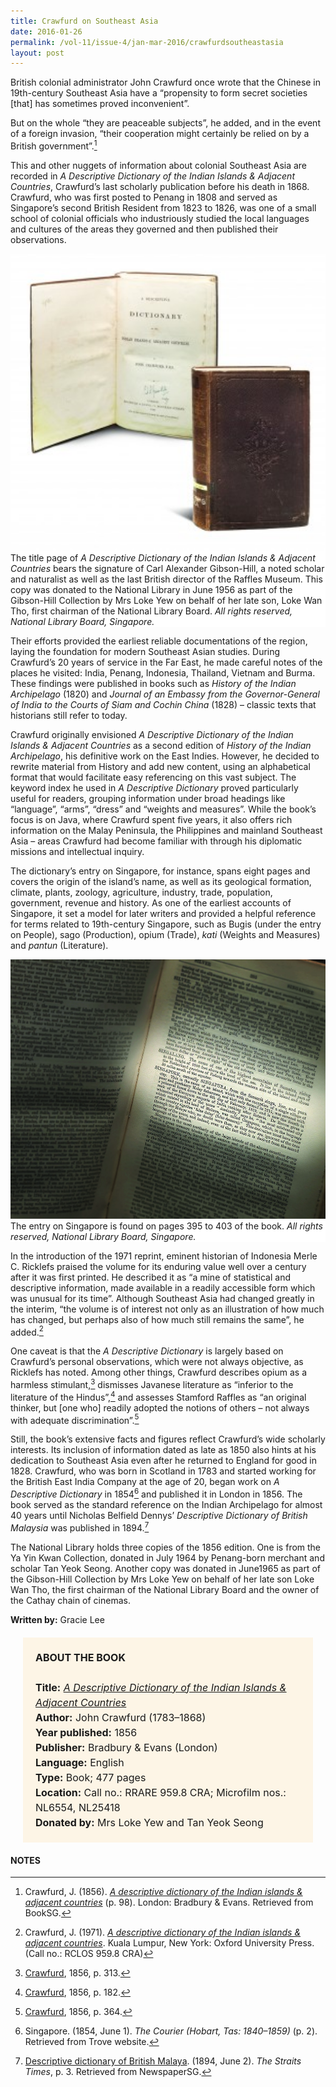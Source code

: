 ```yaml
---
title: Crawfurd on Southeast Asia
date: 2016-01-26
permalink: /vol-11/issue-4/jan-mar-2016/crawfurdsoutheastasia
layout: post
---
```

British colonial administrator John Crawfurd once wrote that the Chinese in 19th-century Southeast Asia have a “propensity to form secret societies [that] has sometimes proved inconvenient”.

But on the whole “they are peaceable subjects”, he added, and in the event of a foreign invasion, “their cooperation might certainly be relied on by a British government”.[^1]

This and other nuggets of information about colonial Southeast Asia are recorded in *A Descriptive Dictionary of the Indian Islands & Adjacent Countries*, Crawfurd’s last scholarly publication before his death in 1868. Crawfurd, who was first posted to Penang in 1808 and served as Singapore’s second British Resident from 1823 to 1826, was one of a small school of colonial officials who industriously studied the local languages and cultures of the areas they governed and then published their observations.

<div style="background-color: white;"><img style="width:600px" src="/images/vol-11-issue-4/crawfurd-on-sea/02_crawfurd.jpg">The title page of <i>A Descriptive Dictionary of the Indian Islands & Adjacent Countries</i> bears the signature of Carl Alexander Gibson-Hill, a noted scholar and naturalist as well as the last British director of the Raffles Museum. This copy was donated to the National Library in June 1956 as part of the Gibson-Hill Collection by Mrs Loke Yew on behalf of her late son, Loke Wan Tho, first chairman of the National Library Board. <i>All rights reserved, National Library Board, Singapore.</i></div>

Their efforts provided the earliest reliable documentations of the region, laying the foundation for modern Southeast Asian studies. During Crawfurd’s 20 years of service in the Far East, he made careful notes of the places he visited: India, Penang, Indonesia, Thailand, Vietnam and Burma. These findings were published in books such as *History of the Indian Archipelago* (1820) and *Journal of an Embassy from the Governor-General of India to the Courts of Siam and Cochin China* (1828) – classic texts that historians still refer to today.

Crawfurd originally envisioned *A Descriptive Dictionary of the Indian Islands & Adjacent Countries* as a second edition of *History of the Indian Archipelago*, his definitive work on the East Indies. However, he decided to rewrite material from History and add new content, using an alphabetical format that would facilitate easy referencing on this vast subject. The keyword index he used in *A Descriptive Dictionary* proved particularly useful for readers, grouping information under broad headings like “language”, “arms”, “dress” and “weights and measures”. While the book’s focus is on Java, where Crawfurd spent five years, it also offers rich information on the Malay Peninsula, the Philippines and mainland Southeast Asia – areas Crawfurd had become familiar with through his diplomatic missions and intellectual inquiry.

The dictionary’s entry on Singapore, for instance, spans eight pages and covers the origin of the island’s name, as well as its geological formation, climate, plants, zoology, agriculture, industry, trade, population, government, revenue and history. As one of the earliest accounts of Singapore, it set a model for later writers and provided a helpful reference for terms related to 19th-century Singapore, such as Bugis (under the entry on People), sago (Production), opium (Trade), *kati* (Weights and Measures) and *pantun* (Literature).

<div style="background-color: white;"><img style="width:700px" src="/images/vol-11-issue-4/crawfurd-on-sea/01_crawfurd.jpg">The entry on Singapore is found on pages 395 to 403 of the book. <i>All rights reserved, National Library Board, Singapore.</i></div>

In the introduction of the 1971 reprint, eminent historian of Indonesia Merle C. Ricklefs praised the volume for its enduring value well over a century after it was first printed. He described it as “a mine of statistical and descriptive information, made available in a readily accessible form which was unusual for its time”. Although Southeast Asia had changed greatly in the interim, “the volume is of interest not only as an illustration of how much has changed, but perhaps also of how much still remains the same”, he added.[^2]

One caveat is that the *A Descriptive Dictionary* is largely based on Crawfurd’s personal observations, which were not always objective, as Ricklefs has noted. Among other things, Crawfurd describes opium as a harmless stimulant,[^3] dismisses Javanese literature as “inferior to the literature of the Hindus”,[^4] and assesses Stamford Raffles as “an original thinker, but [one who] readily adopted the notions of others – not always with adequate discrimination”.[^5]

Still, the book’s extensive facts and figures reflect Crawfurd’s wide scholarly interests. Its inclusion of information dated as late as 1850 also hints at his dedication to Southeast Asia even after he returned to England for good in 1828. Crawfurd, who was born in Scotland in 1783 and started working for the British East India Company at the age of 20, began work on *A Descriptive Dictionary* in 1854[^6] and published it in London in 1856. The book served as the standard reference on the Indian Archipelago for almost 40 years until Nicholas Belfield Dennys’ *Descriptive Dictionary of British Malaysia* was published in 1894.[^7]

The National Library holds three copies of the 1856 edition. One is from the Ya Yin Kwan Collection, donated in July 1964 by Penang-born merchant and scholar Tan Yeok Seong. Another copy was donated in June1965 as part of the Gibson-Hill Collection by Mrs Loke Yew on behalf of her late son Loke Wan Tho, the first chairman of the National Library Board and the owner of the Cathay chain of cinemas.

**Written by:** Gracie Lee

<span style="background-colour: #fdf5e6; padding: 20px; margin: 20px; background:#fdf5e6; display:block; font-size:1rem; line-height:1.5rem;"><b>ABOUT THE BOOK</b>
<br><br>
	<b>Title:</b> <i><a href="https://eresources.nlb.gov.sg/printheritage/detail/2f493163-969c-482a-aa4d-982efd9c5e7b.aspx">A Descriptive Dictionary of the Indian Islands & Adjacent Countries</a></i>
<br>
<b>Author:</b> John Crawfurd (1783–1868)
<br>
<b>Year published:</b> 1856
<br>
<b>Publisher:</b> Bradbury & Evans (London)
<br>
<b>Language:</b> English
<br>
<b>Type:</b> Book; 477 pages
<br>
<b>Location:</b> Call no.: RRARE 959.8 CRA; Microfilm nos.: NL6554, NL25418
<br>
<b>Donated by:</b> Mrs Loke Yew and Tan Yeok Seong</span>

#### **NOTES**

[^1]:Crawfurd, J. (1856). *[A descriptive dictionary of the Indian islands & adjacent countries](http://eservice.nlb.gov.sg/item_holding_s.aspx?bid=77333)* (p. 98). London: Bradbury & Evans. Retrieved from BookSG.

[^2]:Crawfurd, J. (1971). *[A descriptive dictionary of the Indian islands & adjacent countries](http://eservice.nlb.gov.sg/item_holding_s.aspx?bid=77333)*. Kuala Lumpur, New York: Oxford University Press. (Call no.: RCLOS 959.8 CRA) 

[^3]:[Crawfurd](http://eresources.nlb.gov.sg/printheritage/detail/2f493163-969c-482a-aa4d-982efd9c5e7b.aspx), 1856, p. 313.

[^4]:[Crawfurd](http://eresources.nlb.gov.sg/printheritage/detail/2f493163-969c-482a-aa4d-982efd9c5e7b.aspx), 1856, p. 182.

[^5]:[Crawfurd](http://eresources.nlb.gov.sg/printheritage/detail/2f493163-969c-482a-aa4d-982efd9c5e7b.aspx), 1856, p. 364.

[^6]:Singapore. (1854, June 1). *The Courier (Hobart, Tas: 1840–1859)* (p. 2). Retrieved from Trove website.

[^7]:[Descriptive dictionary of British Malaya](http://eresources.nlb.gov.sg/newspapers/Digitised/Article/straitstimes18940602-1.2.51). (1894, June 2). *The Straits Times*, p. 3. Retrieved from NewspaperSG.